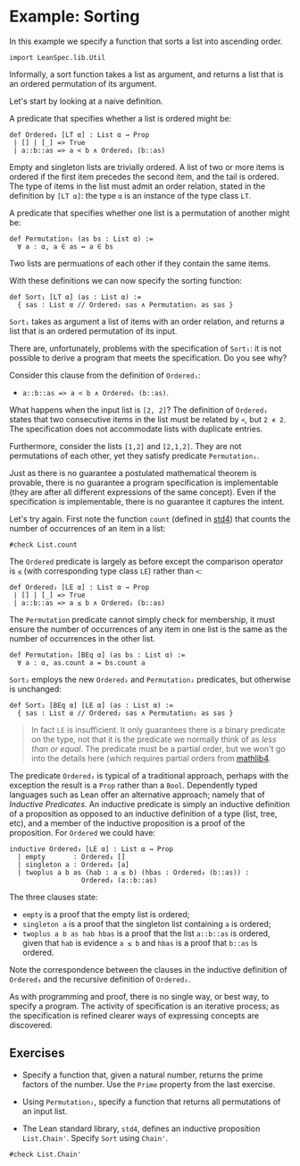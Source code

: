 # Example: Sorting

In this example we specify a function that sorts a list into ascending order.

```lean
import LeanSpec.lib.Util
```

Informally, a sort function takes a list as argument, and returns a list that
is an ordered permutation of its argument.

Let's start by looking at a naive definition.

A predicate that specifies whether a list is ordered might be:

```lean
def Ordered₁ [LT α] : List α → Prop
 | [] | [_] => True
 | a::b::as => a < b ∧ Ordered₁ (b::as)
```

Empty and singleton lists are trivially ordered. A list of two or more items is ordered
if the first item precedes the second item, and the tail is ordered. The type of items in
the list must admit an order relation, stated in the definition by `[LT α]`: the type `α`
is an instance of the type class `LT`.

A predicate that specifies whether one list is a permutation of another might be:

```lean
def Permutation₁ (as bs : List α) :=
  ∀ a : α, a ∈ as ↔ a ∈ bs
```

Two lists are permuations of each other if they contain the same items.

With these definitions we can now specify the sorting function:

```lean
def Sort₁ [LT α] (as : List α) :=
  { sas : List α // Ordered₁ sas ∧ Permutation₁ as sas }
```

`Sort₁` takes as argument a list of items with an order relation,
and returns a list that is an ordered permutation of its input.

There are, unfortunately, problems with the specification of `Sort₁`: it is not
possible to derive a program that meets the specification. Do you see why?

Consider this clause from the definition of `Ordered₁`:
- `a::b::as => a < b ∧ Ordered₁ (b::as)`.

What happens when the input list is `[2, 2]`? The definition of `Ordered₁` states that two
consecutive items in the list must be related by `<`, but `2 ≮ 2`. The specification does
not accommodate lists with duplicate entries.

Furthermore, consider the lists `[1,2]` and `[2,1,2]`. They are not permutations of each
other, yet they satisfy predicate `Permutation₁`.

Just as there is no guarantee a postulated mathematical theorem is provable,
there is no guarantee a program specification is implementable (they are after
all different expressions of the same concept). Even if the specification is
implementable, there is no guarantee it captures the intent.

Let's try again. First note the function `count` (defined in [std4](https://github.com/leanprover/std4))
that counts the number of occurrences of an item in a list:

```lean
#check List.count
```

The `Ordered` predicate is largely as before except the comparison operator
is `≤` (with corresponding type class `LE`) rather than `<`:

```lean
def Ordered₂ [LE α] : List α → Prop
 | [] | [_] => True
 | a::b::as => a ≤ b ∧ Ordered₂ (b::as)
```

The `Permutation` predicate cannot simply check for membership, it must ensure
the number of occurrences of any item in one list is the same as the number of
occurrences in the other list.

```lean
def Permutation₂ [BEq α] (as bs : List α) :=
  ∀ a : α, as.count a = bs.count a
```

`Sort₂` employs the new `Ordered₂` and `Permutation₂` predicates, but otherwise is
unchanged:

```lean
def Sort₂ [BEq α] [LE α] (as : List α) :=
  { sas : List α // Ordered₂ sas ∧ Permutation₂ as sas }
```

> In fact `LE` is insufficient. It only guarantees there is a binary predicate on the type, not
that it is the predicate we normally think of as _less than or equal_. The predicate must be
a partial order, but we won't go into the details here (which requires partial orders from
[mathlib4](https://github.com/leanprover-community/mathlib4).

The predicate `Ordered₂` is typical of a traditional approach, perhaps with the
exception the result is a `Prop` rather than a `Bool`. Dependently typed
languages such as Lean offer an alternative approach; namely that of _Inductive Predicates_.
An inductive predicate is simply an inductive definition of a proposition as opposed to
an inductive definition of a type (list, tree, etc), and a member of the
inductive proposition is a proof of the proposition. For `Ordered` we could have:

```lean
inductive Ordered₃ [LE α] : List α → Prop
  | empty       : Ordered₃ []
  | singleton a : Ordered₃ [a]
  | twoplus a b as (hab : a ≤ b) (hbas : Ordered₃ (b::as)) :
                  Ordered₃ (a::b::as)
```

The three clauses state:
- `empty` is a proof that the empty list is ordered;
- `singleton a` is a proof that the singleton list containing `a` is ordered;
- `twoplus a b as hab hbas` is a proof that the list `a::b::as` is ordered,
given that `hab` is evidence `a ≤ b` and `hbas` is a proof that `b::as` is ordered.

Note the correspondence between the clauses in the inductive definition of `Ordered₃`
and the recursive definition of `Ordered₂`.

As with programming and proof, there is no single way, or best way, to specify a
program. The activity of specification is an iterative process; as the specification
is refined clearer ways of expressing concepts are discovered.

## Exercises

- Specify a function that, given a natural number, returns the prime factors of the number.
Use the `Prime` property from the last exercise.

- Using `Permutation₂`, specify a function that returns all permutations of an input list.

- The Lean standard library, `std4`, defines an inductive proposition `List.Chain'`. Specify
`Sort` using `Chain'`.

```lean
#check List.Chain'
```
